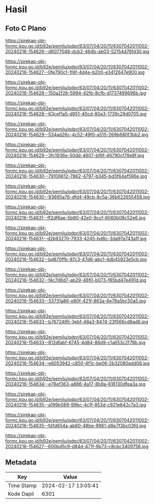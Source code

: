 # Hasil

## Foto C Plano

https://sirekap-obj-formc.kpu.go.id/b92e/pemilu/pdpr/63/07/04/20/11/6307042011002-20240216-154626--d6077048-dcb2-464b-ab03-52154d76fd30.jpg

https://sirekap-obj-formc.kpu.go.id/b92e/pemilu/pdpr/63/07/04/20/11/6307042011002-20240216-154627--0fe790c1-1f4f-4d4e-b200-e3412647e900.jpg

https://sirekap-obj-formc.kpu.go.id/b92e/pemilu/pdpr/63/07/04/20/11/6307042011002-20240216-154628--150a2f26-5994-42fb-8cfb-d1737499696b.jpg

https://sirekap-obj-formc.kpu.go.id/b92e/pemilu/pdpr/63/07/04/20/11/6307042011002-20240216-154628--63cef1a5-d951-40cd-80a3-1739c29d0705.jpg

https://sirekap-obj-formc.kpu.go.id/b92e/pemilu/pdpr/63/07/04/20/11/6307042011002-20240216-154629--534ad26c-4c52-49f0-a515-269b680f3bb2.jpg

https://sirekap-obj-formc.kpu.go.id/b92e/pemilu/pdpr/63/07/04/20/11/6307042011002-20240216-154629--3fc1936e-50dd-4607-bf6f-46790cf78e8f.jpg

https://sirekap-obj-formc.kpu.go.id/b92e/pemilu/pdpr/63/07/04/20/11/6307042011002-20240216-154630--79106612-7862-4797-b345-bd3f64af596e.jpg

https://sirekap-obj-formc.kpu.go.id/b92e/pemilu/pdpr/63/07/04/20/11/6307042011002-20240216-154630--93695a76-dfd4-49cb-8c5a-36b622655458.jpg

https://sirekap-obj-formc.kpu.go.id/b92e/pemilu/pdpr/63/07/04/20/11/6307042011002-20240216-154631--ff2df6ae-5b90-42e0-9ccf-9060b08c52e6.jpg

https://sirekap-obj-formc.kpu.go.id/b92e/pemilu/pdpr/63/07/04/20/11/6307042011002-20240216-154631--d2b93270-7933-4245-bd8c-3da97a743a1f.jpg

https://sirekap-obj-formc.kpu.go.id/b92e/pemilu/pdpr/63/07/04/20/11/6307042011002-20240216-154632--bd870ffb-97c3-47d6-abc1-4db45923e5cb.jpg

https://sirekap-obj-formc.kpu.go.id/b92e/pemilu/pdpr/63/07/04/20/11/6307042011002-20240216-154632--f4c7d6d7-ab29-46f0-b073-f85bd47e491d.jpg

https://sirekap-obj-formc.kpu.go.id/b92e/pemilu/pdpr/63/07/04/20/11/6307042011002-20240216-154633--33731a86-e80f-421f-863a-6e78a5bc50a5.jpg

https://sirekap-obj-formc.kpu.go.id/b92e/pemilu/pdpr/63/07/04/20/11/6307042011002-20240216-154633--b7672485-3ebf-48a3-8474-23f566cd8ad6.jpg

https://sirekap-obj-formc.kpu.go.id/b92e/pemilu/pdpr/63/07/04/20/11/6307042011002-20240216-154633--812dfabf-6745-4d84-86d9-c1a653c2f78b.jpg

https://sirekap-obj-formc.kpu.go.id/b92e/pemilu/pdpr/63/07/04/20/11/6307042011002-20240216-154634--e6053942-c850-4f1c-be06-2b32080add06.jpg

https://sirekap-obj-formc.kpu.go.id/b92e/pemilu/pdpr/63/07/04/20/11/6307042011002-20240216-154634--e78ef363-a886-4a17-8b9a-616130dfea3a.jpg

https://sirekap-obj-formc.kpu.go.id/b92e/pemilu/pdpr/63/07/04/20/11/6307042011002-20240216-154635--a199b089-99bc-4c1f-853d-c921e842c7a3.jpg

https://sirekap-obj-formc.kpu.go.id/b92e/pemilu/pdpr/63/07/04/20/11/6307042011002-20240216-154635--fd1d654a-ab80-48be-9961-d8e7f3bc03fd.jpg

https://sirekap-obj-formc.kpu.go.id/b92e/pemilu/pdpr/63/07/04/20/11/6307042011002-20240216-154627--600bd5c9-d84d-471f-9b73-c8cbc3409756.jpg


## Metadata

| Key        | Value               |
| ---------- | ------------------- |
| Time Stamp | 2024-02-17 13:05:41 |
| Kode Dapil | 6301                |



